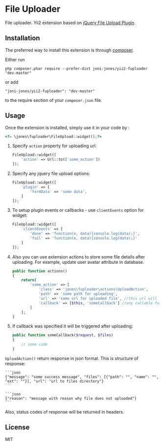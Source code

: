 File Uploader
=============

File uploader. Yii2 extension based on [jQuery File Upload Plugin](https://github.com/blueimp/jQuery-File-Upload).

Installation
------------

The preferred way to install this extension is through [composer](http://getcomposer.org/download/).

Either run

```
php composer.phar require --prefer-dist joni-jones/yii2-fuploader "dev-master"
```

or add

```
"joni-jones/yii2-fuploader": "dev-master"
```

to the require section of your `composer.json` file.


Usage
-----

Once the extension is installed, simply use it in your code by  :

```php
<?= \jones\fuploader\FileUpload::widget();?>
```

1. Specify `action` property for uploading url:

    ```php
    FileUpload::widget([
        'action' => Url::to(['some_action'])
    ]);
    ```
    
2. Specify any jquery file upload options:

    ```php
    FileUpload::widget([
        'plugin' => [
            'formData' => 'some data',
        ]
    ]);
    ```
	
3. To setup plugin events or callbacks - use `clientEvents` option for widget:

	```php
	FileUpload::widget([
		'clientEvents' => [
			'done' => 'function(e, data){console.log(data);}',
			'fail' => 'function(e, data){console.log(data);}'
		]
	]);
	```
4. Also you can use extension actions to store some file details after uploading. For example, update user avatar attribute in database.

	```php
	public function actions()
	{
		return[
			'some_action' => [
				'class' => 'jones\fuploader\actions\UploadAction',
				'path' => 'some path for uploading',
				'url' => 'some url for uploaded file', //this url will be accessable in action response
				'callback' => [$this, 'someCallback'] //any callable function
			]
		];
	}
	```
5. If callback was specified it will be triggered after uploading:
	
	```php
	public function someCallback($request, $files)
	{
	    // some code
	}
	```
`UploadAction()` return response in json format. This is structure of response:
	
	```json
	{"message": "some success message", "files": [{"path": "", "name": "", "ext": ""}], "url": "url to files directory"}
	```
	
	```json
	{"reason": "message with reason why file does not uploaded"}
	```
Also, status codes of response will be returned in headers.

License
----

MIT
